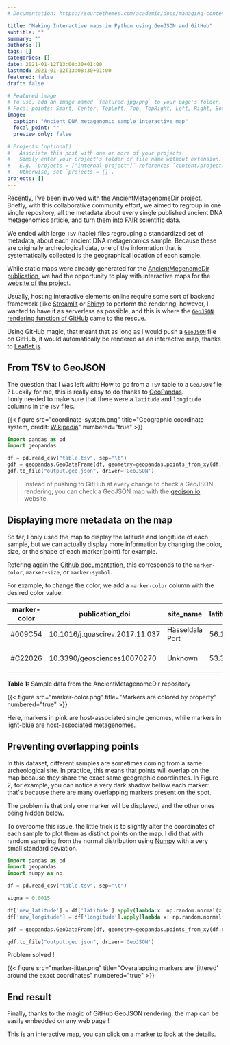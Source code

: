 ```yaml
---
# Documentation: https://sourcethemes.com/academic/docs/managing-content/

title: "Making Interactive maps in Python using GeoJSON and GitHub"
subtitle: ""
summary: ""
authors: []
tags: []
categories: []
date: 2021-01-12T13:08:30+01:00
lastmod: 2021-01-12T13:08:30+01:00
featured: false
draft: false

# Featured image
# To use, add an image named `featured.jpg/png` to your page's folder.
# Focal points: Smart, Center, TopLeft, Top, TopRight, Left, Right, BottomLeft, Bottom, BottomRight.
image:
  caption: "Ancient DNA metagenomic sample interactive map"
  focal_point: ""
  preview_only: false

# Projects (optional).
#   Associate this post with one or more of your projects.
#   Simply enter your project's folder or file name without extension.
#   E.g. `projects = ["internal-project"]` references `content/project/deep-learning/index.md`.
#   Otherwise, set `projects = []`.
projects: []
---
```


Recently, I've been involved with the [AncientMetagenomeDir](https://github.com/spaam-community/ancientMetagenomeDir) project. Briefly, with this collaborative community effort, we aimed to regroup in one single repository, all the metadata about every single published ancient DNA metagenomics article, and turn them into [FAIR](https://en.wikipedia.org/wiki/FAIR_data) scientific data.

We ended with large `TSV` (table) files regrouping a standardized set of metadata, about each ancient DNA metagenomics sample. Because these are originally archeological data, one of the information that is systematically collected is the geographical location of each sample.

While static maps were already generated for the [AncientMegenomeDir publication](https://doi.org/10.1101/2020.09.02.279570), we had the opportunity to play with interactive maps for the [website of the project](https://spaam-community.github.io/AncientMetagenomeDir/#/).

Usually, hosting interactive elements online require some sort of backend framework (like [Streamlit](https://www.streamlit.io/) or [Shiny](https://shiny.rstudio.com/)) to perform the rendering, however, I wanted to have it as serverless as possible, and this is where the [`GeoJSON` rendering function of GitHub](https://docs.github.com/en/free-pro-team@latest/github/managing-files-in-a-repository/mapping-geojson-files-on-github) came to the rescue.

Using GitHub magic, that meant that as long as I would push a [`GeoJSON`](https://geojson.org/) file on GitHub, it would automatically be rendered as an interactive map, thanks to [Leaflet.js](https://leafletjs.com/).

## From TSV to GeoJSON

The question that I was left with: How to go from a `TSV` table to a `GeoJSON` file ?
Luckily for me, this is really easy to do thanks to [GeoPandas](https://geopandas.org/).  
I only needed to make sure that there were a `latitude` and `longitude` columns in the `TSV` files.

{{< figure src="coordinate-system.png" title="Geographic coordinate system, credit: [Wikipedia](https://en.wikipedia.org/wiki/Geographic_coordinate_system)" numbered="true" >}}

```python
import pandas as pd
import geopandas

df = pd.read_csv("table.tsv", sep="\t")
gdf = geopandas.GeoDataFrame(df, geometry=geopandas.points_from_xy(df.longitude, df.latitude))
gdf.to_file("output.geo.json", driver='GeoJSON')
```

> Instead of pushing to GitHub at every change to check a GeoJSON rendering, you can check a GeoJSON map with the [geojson.io](https://geojson.io/) website.

## Displaying more metadata on the map

So far, I only used the map to display the latitude and longitude of each sample, but we can actually display more information by changing the color, size, or the shape of each marker(point) for example.

Refering again the [Github documentation](https://docs.github.com/en/free-pro-team@latest/github/managing-files-in-a-repository/mapping-geojson-files-on-github#styling-features), this corresponds to the `marker-color`, `marker-size`, or `marker-symbol`.

For example, to change the color, we add a `marker-color` column with the desired color value.

| **marker-color** | publication_doi                 | site_name       | latitude | longitude | sample_name            | sample_age | material                | archive | archive_accession |
| ---------------- | ------------------------------- | --------------- | -------- | --------- | ---------------------- | ---------- | ----------------------- | ------- | ----------------- |
| #009C54          | 10.1016/j.quascirev.2017.11.037 | Hässeldala Port | 56.16    | 15.01     | HA1.1                  | 13900      | lake sediment           | ENA     | SRS2040659        |
| #C22026          | 10.3390/geosciences10070270     | Unknown         | 53.322   | 1.118     | ELF001A_95_S81_ELFM1D1 | 6000       | shallow marine sediment | ENA     | ERS3605424        |

**Table 1:** Sample data from the AncientMetagenomeDir repository

{{< figure src="marker-color.png" title="Markers are colored by property" numbered="true" >}}

Here, markers in pink are host-associated single genomes, while markers in light-blue are host-associated metagenomes.

## Preventing overlapping points

In this dataset, different samples are sometimes coming from a same archeological site. In practice, this means that points will overlap on the map because they share the exact same geographic coordinates.
In Figure 2, for example, you can notice a very dark shadow bellow each marker: that's because there are many overlapping markers present on the spot.

The problem is that only one marker will be displayed, and the other ones being hidden below.

To overcome this issue, the little trick is to slightly alter the coordinates of each sample to plot them as distinct points on the map. I did that with random sampling from the normal distribution using [Numpy](https://numpy.org/doc/stable/reference/random/generated/numpy.random.normal.html) with a very small standard deviation.

```python
import pandas as pd
import geopandas
import numpy as np

df = pd.read_csv("table.tsv", sep="\t")

sigma = 0.0015

df['new_latitude'] = df['latitude'].apply(lambda x: np.random.normal(x, sigma))
df['new_longitude'] = df['longitude'].apply(lambda x: np.random.normal(x, sigma))

gdf = geopandas.GeoDataFrame(df, geometry=geopandas.points_from_xy(df.new_longitude, df.new_latitude))

gdf.to_file("output.geo.json", driver='GeoJSON')
```

Problem solved !

{{< figure src="marker-jitter.png" title="Overalapping markers are 'jittered' around the exact coordinates" numbered="true" >}}

## End result

Finally, thanks to the magic of GitHub GeoJSON rendering, the map can be easily embedded on any web page !

<script src="https://embed.githubusercontent.com/view/geojson/SPAAM-community/AncientMetagenomeDir/master/assets/analysis/live/ancientmetagenomedir.geo.json?height=400&width=800"></script>  
This is an interactive map, you can click on a marker to look at the details.